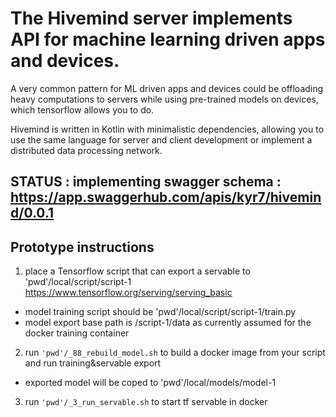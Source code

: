 # The Hivemind server implements API for machine learning driven apps and devices.

A very common pattern for ML driven apps and devices could be offloading heavy computations to servers while using pre-trained models on devices, which tensorflow allows you to do.

Hivemind is written in Kotlin with minimalistic dependencies, allowing you to use the same language for server and client development or implement a distributed data processing network.

## STATUS : implementing swagger schema : https://app.swaggerhub.com/apis/kyr7/hivemind/0.0.1

## Prototype instructions
1. place a Tensorflow script that can export a servable to 'pwd'/local/script/script-1 https://www.tensorflow.org/serving/serving_basic
  * model training script should be 'pwd'/local/script/script-1/train.py
  * model export base path is /script-1/data as currently assumed for the docker training container
2. run `'pwd'/_88_rebuild_model.sh` to build a docker image from your script and run training&servable export
  * exported model will be coped to 'pwd'/local/models/model-1
3. run `'pwd'/_3_run_servable.sh` to start tf servable in docker

